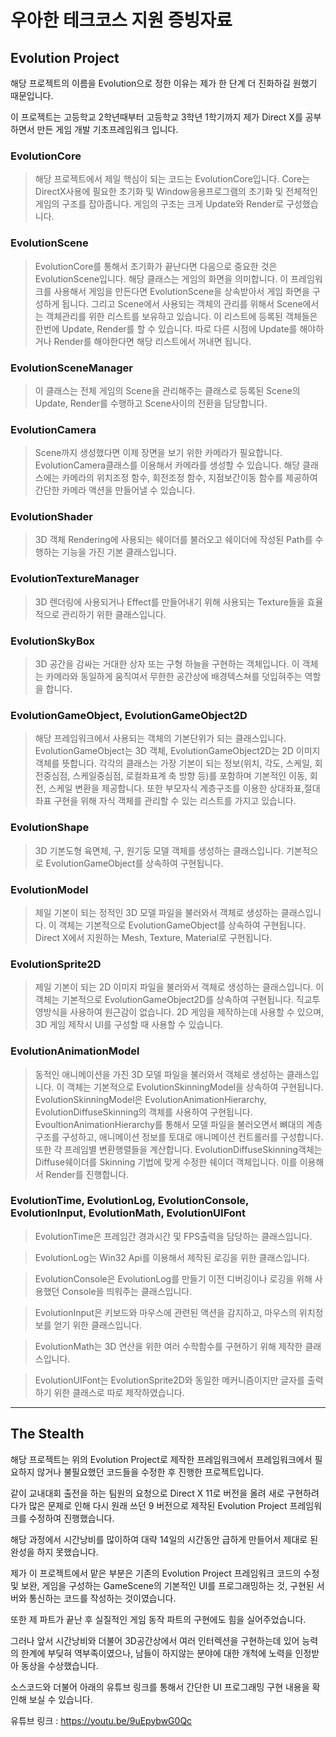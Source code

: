 # 우아한 테크코스 지원 증빙자료

## Evolution Project
해당 프로젝트의 이름을 Evolution으로 정한 이유는 제가 한 단계 더 진화하길 원했기 때문입니다.

이 프로젝트는 고등학교 2학년때부터 고등학교 3학년 1학기까지 제가 Direct X를 공부하면서 만든 게임 개발 기초프레임워크 입니다.

### EvolutionCore
> 해당 프로젝트에서 제일 핵심이 되는 코드는 EvolutionCore입니다.
> Core는 DirectX사용에 필요한 초기화 및 Window응용프로그램의 초기화 및 전체적인 게임의 구조를 잡아줍니다.
> 게임의 구조는 크게 Update와 Render로 구성했습니다.

### EvolutionScene
> EvolutionCore를 통해서 초기화가 끝난다면 다음으로 중요한 것은 EvolutionScene입니다. 해당 클래스는 게임의 화면을 의미합니다. 이 프레임워크를 사용해서 게임을 만든다면 EvolutionScene을 상속받아서 게임 화면을 구성하게 됩니다.
> 그리고 Scene에서 사용되는 객체의 관리를 위해서 Scene에서는 객체관리를 위한 리스트를 보유하고 있습니다.
> 이 리스트에 등록된 객체들은 한번에 Update, Render를 할 수 있습니다. 따로 다른 시점에 Update를 해야하거나 Render를 해야한다면 해당 리스트에서 꺼내면 됩니다.

### EvolutionSceneManager
> 이 클래스는 전체 게임의 Scene을 관리해주는 클래스로 등록된 Scene의 Update, Render를 수행하고 Scene사이의 전환을 담당합니다.

### EvolutionCamera
> Scene까지 생성했다면 이제 장면을 보기 위한 카메라가 필요합니다. EvolutionCamera클래스를 이용해서 카메라를 생성할 수 있습니다.
> 해당 클래스에는 카메라의 위치조정 함수, 회전조정 함수, 지점보간이동 함수를 제공하여 간단한 카메라 액션을 만들어낼 수 있습니다.

### EvolutionShader
> 3D 객체 Rendering에 사용되는 쉐이더를 불러오고 쉐이더에 작성된 Path를 수행하는 기능을 가진 기본 클래스입니다.

### EvolutionTextureManager
> 3D 렌더링에 사용되거나 Effect를 만들어내기 위해 사용되는 Texture들을 효율적으로 관리하기 위한 클래스입니다.
> 
### EvolutionSkyBox
> 3D 공간을 감싸는 거대한 상자 또는 구형 하늘을 구현하는 객체입니다. 이 객체는 카메라와 동일하게 움직여서 무한한 공간상에 배경텍스쳐를 덧입혀주는 역할을 합니다.

### EvolutionGameObject, EvolutionGameObject2D
> 해당 프레임워크에서 사용되는 객체의 기본단위가 되는 클래스입니다. EvolutionGameObject는 3D 객체, EvolutionGameObject2D는 2D 이미지 객체를 뜻합니다.
> 각각의 클래스는 가장 기본이 되는 정보(위치, 각도, 스케일, 회전중심점, 스케일중심점, 로컬좌표계 축 방향 등)를 포함하며 기본적인 이동, 회전, 스케일 변환을 제공합니다.
> 또한 부모자식 계층구조를 이용한 상대좌표,절대좌표 구현을 위해 자식 객체를 관리할 수 있는 리스트를 가지고 있습니다.

### EvolutionShape
> 3D 기본도형 육면체, 구, 원기둥 모델 객체를 생성하는 클래스입니다. 기본적으로 EvolutionGameObject를 상속하여 구현됩니다.

### EvolutionModel
> 제일 기본이 되는 정적인 3D 모델 파일을 불러와서 객체로 생성하는 클래스입니다. 이 객체는 기본적으로 EvolutionGameObject를 상속하여 구현됩니다.
> Direct X에서 지원하는 Mesh, Texture, Material로 구현됩니다.

### EvolutionSprite2D
> 제일 기본이 되는 2D 이미지 파일을 불러와서 객체로 생성하는 클래스입니다. 이 객체는 기본적으로 EvolutionGameObject2D를 상속하여 구현됩니다. 직교투영방식을 사용하여 원근감이 없습니다.
> 2D 게임을 제작하는데 사용할 수 있으며, 3D 게임 제작시 UI를 구성할 때 사용할 수 있습니다.

### EvolutionAnimationModel
> 동적인 애니메이션을 가진 3D 모델 파일을 불러와서 객체로 생성하는 클래스입니다. 이 객체는 기본적으로 EvolutionSkinningModel을 상속하여 구현됩니다.
> EvolutionSkinningModel은 EvolutionAnimationHierarchy, EvolutionDiffuseSkinning의 객체를 사용하여 구현됩니다.
> EvoultionAnimationHierarchy를 통해서 모델 파일을 불러오면서 뼈대의 계층구조를 구성하고, 애니메이션 정보를 토대로 애니메이션 컨트롤러를 구성합니다.
> 또한 각 프레임별 변환행렬들을 계산합니다.
> EvolutionDiffuseSkinning객체는 Diffuse쉐이더를 Skinning 기법에 맞게 수정한 쉐이더 객체입니다. 이를 이용해서 Render를 진행합니다.

### EvolutionTime, EvolutionLog, EvolutionConsole, EvolutionInput, EvolutionMath, EvolutionUIFont
> EvolutionTime은 프레임간 경과시간 및 FPS출력을 담당하는 클래스입니다.

> EvolutionLog는 Win32 Api를 이용해서 제작된 로깅을 위한 클래스입니다.

> EvolutionConsole은 EvolutionLog를 만들기 이전 디버깅이나 로깅을 위해 사용했던 Console을 띄워주는 클래스입니다.

> EvolutionInput은 키보드와 마우스에 관련된 액션을 감지하고, 마우스의 위치정보를 얻기 위한 클래스입니다.

> EvolutionMath는 3D 연산을 위한 여러 수학함수를 구현하기 위해 제작한 클래스입니다.

> EvolutionUIFont는 EvolutionSprite2D와 동일한 메커니즘이지만 글자를 출력하기 위한 클래스로 따로 제작하였습니다.
---
## The Stealth
해당 프로젝트는 위의 Evolution Project로 제작한 프레임워크에서 프레임워크에서 필요하지 않거나 불필요했던 코드들을 수정한 후 진행한 프로젝트입니다.

같이 교내대회 출전을 하는 팀원의 요청으로 Direct X 11로 버전을 올려 새로 구현하려다가 많은 문제로 인해 다시 원래 쓰던 9 버전으로 제작된 Evolution Project 프레임워크를 수정하여 진행했습니다.

해당 과정에서 시간낭비를 많이하여 대략 14일의 시간동안 급하게 만들어서 제대로 된 완성을 하지 못했습니다.

제가 이 프로젝트에서 맡은 부분은 기존의 Evolution Project 프레임워크 코드의 수정 및 보완, 게임을 구성하는 GameScene의 기본적인 UI를 프로그래밍하는 것, 구현된 서버와 통신하는 코드를 작성하는 것이였습니다.

또한 제 파트가 끝난 후 실질적인 게임 동작 파트의 구현에도 힘을 실어주었습니다.

그러나 앞서 시간낭비와 더불어 3D공간상에서 여러 인터렉션을 구현하는데 있어 능력의 한계에 부딪혀 역부족이였으나, 남들이 하지않는 분야에 대한 개척에 노력을 인정받아 동상을 수상했습니다.

소스코드와 더불어 아래의 유튜브 링크를 통해서 간단한 UI 프로그래밍 구현 내용을 확인해 보실 수 있습니다.

유튜브 링크 : <https://youtu.be/9uEpybwG0Qc>
